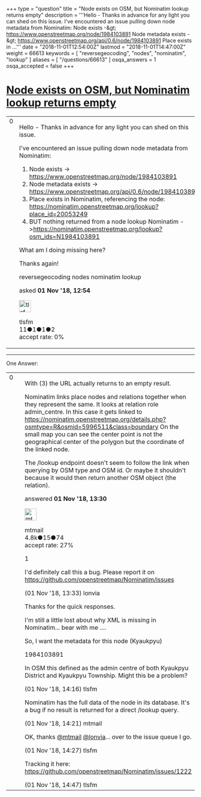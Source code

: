 +++
type = "question"
title = "Node exists on OSM, but Nominatim lookup returns empty"
description = '''Hello - Thanks in advance for any light you can shed on this issue.  I&#x27;ve encountered an issue pulling down node metadata from Nominatim:  Node exists -&amp;gt; https://www.openstreetmap.org/node/1984103891 Node metadata exists -&amp;gt; https://www.openstreetmap.org/api/0.6/node/1984103891 Place exists in ...'''
date = "2018-11-01T12:54:00Z"
lastmod = "2018-11-01T14:47:00Z"
weight = 66613
keywords = [ "reversegeocoding", "nodes", "nominatim", "lookup" ]
aliases = [ "/questions/66613" ]
osqa_answers = 1
osqa_accepted = false
+++

<div class="headNormal">

# [Node exists on OSM, but Nominatim lookup returns empty](/questions/66613/node-exists-on-osm-but-nominatim-lookup-returns-empty)

</div>

<div id="main-body">

<div id="askform">

<table id="question-table" style="width:100%;">
<colgroup>
<col style="width: 50%" />
<col style="width: 50%" />
</colgroup>
<tbody>
<tr>
<td style="width: 30px; vertical-align: top"><div class="vote-buttons">
<span id="post-66613-upvote" class="ajax-command post-vote up" rel="nofollow" title="I like this post (click again to cancel)"> </span>
<div id="post-66613-score" class="post-score" title="current number of votes">
0
</div>
<span id="post-66613-downvote" class="ajax-command post-vote down" rel="nofollow" title="I dont like this post (click again to cancel)"> </span> <span id="favorite-mark" class="ajax-command favorite-mark" rel="nofollow" title="mark/unmark this question as favorite (click again to cancel)"> </span>
<div id="favorite-count" class="favorite-count">
&#10;</div>
</div></td>
<td><div id="item-right">
<div class="question-body">
<p>Hello - Thanks in advance for any light you can shed on this issue.</p>
<p>I've encountered an issue pulling down node metadata from Nominatim:</p>
<ol>
<li>Node exists -&gt; <a href="https://www.openstreetmap.org/node/1984103891">https://www.openstreetmap.org/node/1984103891</a></li>
<li>Node metadata exists -&gt; <a href="https://www.openstreetmap.org/api/0.6/node/1984103891">https://www.openstreetmap.org/api/0.6/node/1984103891</a></li>
<li>Place exists in Nominatim, referencing the node: <a href="https://nominatim.openstreetmap.org/lookup?place_id=20053249">https://nominatim.openstreetmap.org/lookup?place_id=20053249</a></li>
<li>BUT nothing returned from a node lookup Nominatim -&gt;<a href="https://nominatim.openstreetmap.org/lookup?osm_ids=N1984103891">https://nominatim.openstreetmap.org/lookup?osm_ids=N1984103891</a></li>
</ol>
<p>What am I doing missing here?</p>
<p>Thanks again!</p>
</div>
<div id="question-tags" class="tags-container tags">
<span class="post-tag tag-link-reversegeocoding" rel="tag" title="see questions tagged &#39;reversegeocoding&#39;">reversegeocoding</span> <span class="post-tag tag-link-nodes" rel="tag" title="see questions tagged &#39;nodes&#39;">nodes</span> <span class="post-tag tag-link-nominatim" rel="tag" title="see questions tagged &#39;nominatim&#39;">nominatim</span> <span class="post-tag tag-link-lookup" rel="tag" title="see questions tagged &#39;lookup&#39;">lookup</span>
</div>
<div id="question-controls" class="post-controls">
&#10;</div>
<div class="post-update-info-container">
<div class="post-update-info post-update-info-user">
<p>asked <strong>01 Nov '18, 12:54</strong></p>
<img src="https://secure.gravatar.com/avatar/c4b5c8009c3481019d2776407d63b80f?s=32&amp;d=identicon&amp;r=g" class="gravatar" width="32" height="32" alt="tlsfm&#39;s gravatar image" />
<p><span>tlsfm</span><br />
<span class="score" title="11 reputation points">11</span><span title="1 badges"><span class="badge1">●</span><span class="badgecount">1</span></span><span title="1 badges"><span class="silver">●</span><span class="badgecount">1</span></span><span title="2 badges"><span class="bronze">●</span><span class="badgecount">2</span></span><br />
<span class="accept_rate" title="Rate of the user&#39;s accepted answers">accept rate:</span> <span title="tlsfm has no accepted answers">0%</span></p>
</div>
</div>
<div id="comments-container-66613" class="comments-container">
&#10;</div>
<div id="comment-tools-66613" class="comment-tools">
&#10;</div>
<div class="clear">
&#10;</div>
<div id="comment-66613-form-container" class="comment-form-container">
&#10;</div>
<div class="clear">
&#10;</div>
</div></td>
</tr>
</tbody>
</table>

------------------------------------------------------------------------

<div class="tabBar">

<span id="sort-top"></span>

<div class="headQuestions">

One Answer:

</div>

</div>

<span id="66614"></span>

<div id="answer-container-66614" class="answer">

<table style="width:100%;">
<colgroup>
<col style="width: 50%" />
<col style="width: 50%" />
</colgroup>
<tbody>
<tr>
<td style="width: 30px; vertical-align: top"><div class="vote-buttons">
<span id="post-66614-upvote" class="ajax-command post-vote up" rel="nofollow" title="I like this post (click again to cancel)"> </span>
<div id="post-66614-score" class="post-score" title="current number of votes">
0
</div>
<span id="post-66614-downvote" class="ajax-command post-vote down" rel="nofollow" title="I dont like this post (click again to cancel)"> </span>
</div></td>
<td><div class="item-right">
<div class="answer-body">
<p>With (3) the URL actually returns to an empty result.</p>
<p>Nominatim links place nodes and relations together when they represent the same. It looks at relation role admin_centre. In this case it gets linked to <a href="https://nominatim.openstreetmap.org/details.php?osmtype=R&amp;osmid=5996511&amp;class=boundary">https://nominatim.openstreetmap.org/details.php?osmtype=R&amp;osmid=5996511&amp;class=boundary</a> On the small map you can see the center point is not the geographical center of the polygon but the coordinate of the linked node.</p>
<p>The /lookup endpoint doesn't seem to follow the link when querying by OSM type and OSM id. Or maybe it shouldn't because it would then return another OSM object (the relation).</p>
</div>
<div class="answer-controls post-controls">
&#10;</div>
<div class="post-update-info-container">
<div class="post-update-info post-update-info-user">
<p>answered <strong>01 Nov '18, 13:30</strong></p>
<img src="https://secure.gravatar.com/avatar/96aad1e1801b7ea36fba50687924c935?s=32&amp;d=identicon&amp;r=g" class="gravatar" width="32" height="32" alt="mtmail&#39;s gravatar image" />
<p><span>mtmail</span><br />
<span class="score" title="4757 reputation points"><span>4.8k</span></span><span title="15 badges"><span class="silver">●</span><span class="badgecount">15</span></span><span title="74 badges"><span class="bronze">●</span><span class="badgecount">74</span></span><br />
<span class="accept_rate" title="Rate of the user&#39;s accepted answers">accept rate:</span> <span title="mtmail has 50 accepted answers">27%</span></p>
</div>
</div>
<div id="comments-container-66614" class="comments-container">
<span id="66615"></span>
<div id="comment-66615" class="comment">
<div id="post-66615-score" class="comment-score">
1
</div>
<div class="comment-text">
<p>I'd definitely call this a bug. Please report it on <a href="https://github.com/openstreetmap/Nominatim/issues">https://github.com/openstreetmap/Nominatim/issues</a></p>
</div>
<div id="comment-66615-info" class="comment-info">
<span class="comment-age">(01 Nov '18, 13:33)</span> <span class="comment-user userinfo">lonvia</span>
</div>
</div>
<span id="66616"></span>
<div id="comment-66616" class="comment">
<div id="post-66616-score" class="comment-score">
&#10;</div>
<div class="comment-text">
<p>Thanks for the quick responses.</p>
<p>I'm still a little lost about why XML is missing in Nominatim... bear with me ....</p>
<p>So, I want the metadata for this node (Kyaukpyu)</p>
<p>1984103891</p>
<p>In OSM this defined as the admin centre of both Kyaukpyu District and Kyaukpyu Township. Might this be a problem?</p>
</div>
<div id="comment-66616-info" class="comment-info">
<span class="comment-age">(01 Nov '18, 14:16)</span> <span class="comment-user userinfo">tlsfm</span>
</div>
</div>
<span id="66617"></span>
<div id="comment-66617" class="comment">
<div id="post-66617-score" class="comment-score">
&#10;</div>
<div class="comment-text">
<p>Nominatim has the full data of the node in its database. It's a bug if no result is returned for a direct /lookup query.</p>
</div>
<div id="comment-66617-info" class="comment-info">
<span class="comment-age">(01 Nov '18, 14:21)</span> <span class="comment-user userinfo">mtmail</span>
</div>
</div>
<span id="66618"></span>
<div id="comment-66618" class="comment">
<div id="post-66618-score" class="comment-score">
&#10;</div>
<div class="comment-text">
<p>OK, thanks <a href="https://help.openstreetmap.org/users/150/mtmail">@mtmail</a> <a href="https://help.openstreetmap.org/users/2921/lonvia">@lonvia</a>... over to the issue queue I go.</p>
</div>
<div id="comment-66618-info" class="comment-info">
<span class="comment-age">(01 Nov '18, 14:27)</span> <span class="comment-user userinfo">tlsfm</span>
</div>
</div>
<span id="66619"></span>
<div id="comment-66619" class="comment">
<div id="post-66619-score" class="comment-score">
&#10;</div>
<div class="comment-text">
<p>Tracking it here: <a href="https://github.com/openstreetmap/Nominatim/issues/1222">https://github.com/openstreetmap/Nominatim/issues/1222</a></p>
</div>
<div id="comment-66619-info" class="comment-info">
<span class="comment-age">(01 Nov '18, 14:47)</span> <span class="comment-user userinfo">tlsfm</span>
</div>
</div>
</div>
<div id="comment-tools-66614" class="comment-tools">
&#10;</div>
<div class="clear">
&#10;</div>
<div id="comment-66614-form-container" class="comment-form-container">
&#10;</div>
<div class="clear">
&#10;</div>
</div></td>
</tr>
</tbody>
</table>

</div>

<div class="paginator-container-left">

</div>

</div>

</div>

